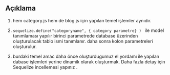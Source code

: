 ## Açıklama 

1. hem category.js hem de blog.js için yapılan temel işlemler aynıdır. 

2. `sequelize.define("categoryname", { category parametre} ) ` ile model tanımlaması yapılır birinci parametrede database üzerinden oluşturulacak tablo ismi tanımlanır. daha sonra kolon parametreleri oluşturulur. 

3. burdaki temel amac daha önce oluşturdugumuz el yordamı ile yapılan dabase işlemleri yerine dinamik olarak oluşturmak. Daha fazla detay için Sequelize incellemesi yapınız . 